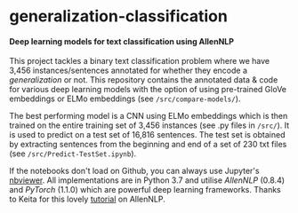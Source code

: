 # generalization-classification
#### Deep learning models for text classification using AllenNLP

This project tackles a binary text classification problem where we have 3,456 instances/sentences annotated for whether they encode a <i>generalization</i> or not. This repository contains the annotated data & code for various deep learning models with the option of using pre-trained GloVe embeddings or ELMo embeddings (see ```/src/compare-models/```).

The best performing model is a CNN using ELMo embeddings which is then trained on the entire training set of 3,456 instances (see .py files in ```/src/```). It is used to predict on a test set of 16,816 sentences. The test set is obtained by extracting sentences from the beginning and end of a set of 230 txt files (see ```/src/Predict-TestSet.ipynb```).

If the notebooks don't load on Github, you can always use Jupyter's <a href="https://nbviewer.jupyter.org/">nbviewer</a>.
All implementations are in Python 3.7 and utilise <i>AllenNLP</i> (0.8.4) and <i>PyTorch</i> (1.1.0) which are powerful deep learning frameworks. Thanks to Keita for this lovely <a href="http://mlexplained.com/2019/01/30/an-in-depth-tutorial-to-allennlp-from-basics-to-elmo-and-bert/">tutorial</a> on AllenNLP.

